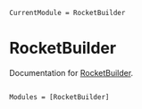 ```@meta
CurrentModule = RocketBuilder
```

# RocketBuilder

Documentation for [RocketBuilder](https://github.com/ordovician/RocketBuilder.jl).

```@index
```

```@autodocs
Modules = [RocketBuilder]
```
